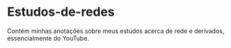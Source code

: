 # Estudos-de-redes
Contém minhas anotações sobre meus estudos acerca de rede e derivados, essencialmente do YouTube.
